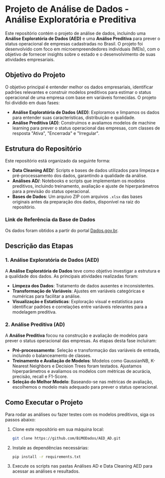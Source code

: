 # Projeto de Análise de Dados - Análise Exploratória e Preditiva

Este repositório contém o projeto de análise de dados, incluindo uma **Análise Exploratória de Dados (AED)** e uma **Análise Preditiva** para prever o status operacional de empresas cadastradas no Brasil. O projeto foi desenvolvido com foco em microempreendedores individuais (MEIs), com o objetivo de fornecer insights sobre o estado e o desenvolvimento de suas atividades empresariais.

## Objetivo do Projeto

O objetivo principal é entender melhor os dados empresariais, identificar padrões relevantes e construir modelos preditivos para estimar o status operacional de uma empresa com base em variáveis fornecidas. O projeto foi dividido em duas fases:
- **Análise Exploratória de Dados (AED)**: Exploramos e limpamos os dados para entender suas características, distribuição e qualidade.
- **Análise Preditiva (AD)**: Construímos e avaliamos modelos de machine learning para prever o status operacional das empresas, com classes de resposta "Ativa", "Encerrada" e "Irregular".

## Estrutura do Repositório

Este repositório está organizado da seguinte forma:

- **Data Cleaning AED/**: Scripts e bases de dados utilizados para limpeza e pré-processamento dos dados, garantindo a qualidade da análise.
- **Análises AD/**: Notebooks e scripts que implementam os modelos preditivos, incluindo treinamento, avaliação e ajuste de hiperparâmetros para a previsão do status operacional.
- **Bases de Dados**: Um arquivo ZIP com arquivos `.xlsx` das bases originais antes da preparação dos dados, disponível na raiz do repositório.

### Link de Referência da Base de Dados

Os dados foram obtidos a partir do portal [Dados.gov.br](https://dados.gov.br/dados/conjuntos-dados/cadastro-nacional-da-pessoa-juridica---cnpj).

## Descrição das Etapas

### 1. Análise Exploratória de Dados (AED)

A **Análise Exploratória de Dados** teve como objetivo investigar a estrutura e a qualidade dos dados. As principais atividades realizadas foram:
- **Limpeza dos Dados**: Tratamento de dados ausentes e inconsistentes.
- **Transformação de Variáveis**: Ajustes em variáveis categóricas e numéricas para facilitar a análise.
- **Visualização e Estatísticas**: Exploração visual e estatística para identificar padrões e correlações entre variáveis relevantes para a modelagem preditiva.

### 2. Análise Preditiva (AD)

A **Análise Preditiva** focou na construção e avaliação de modelos para prever o status operacional das empresas. As etapas desta fase incluíram:
- **Pré-processamento**: Seleção e transformação das variáveis de entrada, incluindo o balanceamento de classes.
- **Treinamento e Avaliação de Modelos**: Modelos como GaussianNB, K-Nearest Neighbors e Decision Trees foram testados. Ajustamos hiperparâmetros e avaliamos os modelos com métricas de acurácia, precisão, recall e F1-Score.
- **Seleção do Melhor Modelo**: Baseando-se nas métricas de avaliação, escolhemos o modelo mais adequado para prever o status operacional.

## Como Executar o Projeto

Para rodar as análises ou fazer testes com os modelos preditivos, siga os passos abaixo:

1. Clone este repositório em sua máquina local:
   ```bash
   git clone https://github.com/BiMODados/AED_AD.git

2. Instale as dependências necessárias:
   ```bash
   pip install -r requirements.txt

3. Execute os scripts nas pastas Análises AD e Data Cleaning AED para acessar as análises e resultados.
